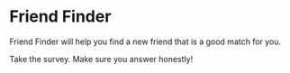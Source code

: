 # Friend Finder

Friend Finder will help you find a new friend that is a good match for you. 

Take the survey. Make sure you answer honestly!
